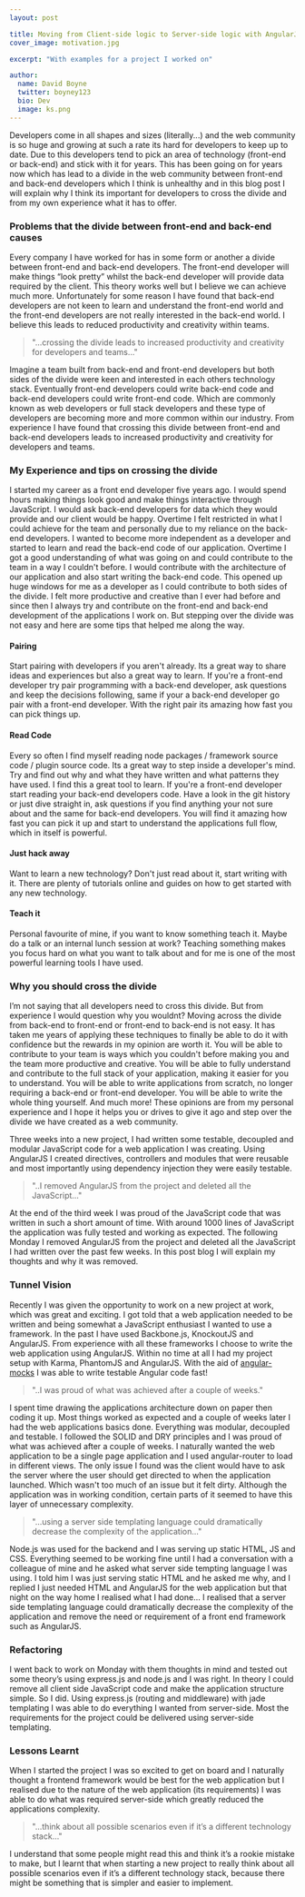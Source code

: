 ```yaml
---
layout: post

title: Moving from Client-side logic to Server-side logic with AngularJS, Node.js and Express.js
cover_image: motivation.jpg

excerpt: "With examples for a project I worked on"

author:
  name: David Boyne
  twitter: boyney123
  bio: Dev
  image: ks.png
---
```


Developers come in all shapes and sizes (literally...) and the web community is so huge and growing at such a rate its hard for developers to keep up to date. Due to this developers tend to pick an area of technology (front-end or back-end) and stick with it for years. This has been going on for years now which has lead to a divide in the web community between front-end and back-end developers which I think is unhealthy and in this blog post I will explain why I think its important for developers to cross the divide and from my own experience what it has to offer.

### Problems that the divide between front-end and back-end causes

Every company I have worked for has in some form or another a divide between front-end and back-end developers. The front-end developer will make things “look pretty” whilst the back-end developer will provide data required by the client. This theory works well but I believe we can achieve much more. Unfortunately for some reason I have found that back-end developers are not keen to learn and understand the front-end world and the front-end developers are not really interested in the back-end world. I believe this leads to reduced productivity and creativity within teams.

> "...crossing the divide leads to increased productivity and creativity for developers and teams..."

Imagine a team built from back-end and front-end developers but both sides of the divide were keen and interested in each others technology stack. Eventually front-end developers could write back-end code and back-end developers could write front-end code. Which are commonly known as web developers or full stack developers and these type of developers are becoming more and more common within our industry. From experience I have found that crossing this divide between front-end and back-end developers leads to increased productivity and creativity for developers and teams.

### My Experience and tips on crossing the divide

I started my career as a front end developer five years ago. I would spend hours making things look good and make things interactive through JavaScript. I would ask back-end developers for data which they would provide and our client would be happy. Overtime I felt restricted in what I could achieve for the team and personally due to my reliance on the back-end developers. I wanted to become more independent as a developer and started to learn and read the back-end code of our application. Overtime I got a good understanding of what was going on and could contribute to the team in a way I couldn't before. I would contribute with the architecture of our application and also start writing the back-end code. This opened up huge windows for me as a developer as I could contribute to both sides of the divide. I felt more productive and creative than I ever had before and since then I always try and contribute on the front-end and back-end development of the applications I work on. But stepping over the divide was not easy and here are some tips that helped me along the way.

#### Pairing

Start pairing with developers if you aren't already. Its a great way to share ideas and experiences but also a great way to learn. If you're a front-end developer try pair programming with a back-end developer, ask questions and keep the decisions following, same if your a back-end developer go pair with a front-end developer. With the right pair its amazing how fast you can pick things up.

#### Read Code

Every so often I find myself reading node packages / framework source code / plugin source code. Its a great way to step inside a developer's mind. Try and find out why and what they have written and what patterns they have used. I find this a great tool to learn. If you're a front-end developer start reading your back-end developers code. Have a look in the git history or just dive straight in, ask questions if you find anything your not sure about and the same for back-end developers. You will find it amazing how fast you can pick it up and start to understand the applications full flow, which in itself is powerful.

#### Just hack away

Want to learn a new technology? Don't just read about it, start writing with it. There are plenty of tutorials online and guides on how to get started with any new technology.

#### Teach it

Personal favourite of mine, if you want to know something teach it. Maybe do a talk or an internal lunch session at work? Teaching something makes you focus hard on what you want to talk about and for me is one of the most powerful learning tools I have used.

### Why you should cross the divide

I’m not saying that all developers need to cross this divide. But from experience I would question why you wouldnt? Moving across the divide from back-end to front-end or front-end to back-end is not easy. It has taken me years of applying these techniques to finally be able to do it with confidence but the rewards in my opinion are worth it. You will be able to contribute to your team is ways which you couldn't before making you and the team more productive and creative. You will be able to fully understand and contribute to the full stack of your application, making it easier for you to understand. You will be able to write applications from scratch, no longer requiring a back-end or front-end developer. You will be able to write the whole thing yourself. And much more! These opinions are from my personal experience and I hope it helps you or drives to give it ago and step over the divide we have created as a web community.

Three weeks into a new project, I had written some testable, decoupled and modular JavaScript code for a web application I was creating. Using AngularJS I created directives, controllers and modules that were reusable and most importantly using dependency injection they were easily testable.

> "..I removed AngularJS from the project and deleted all the JavaScript..."

At the end of the third week I was proud of the JavaScript code that was written in such a short amount of time. With around 1000 lines of JavaScript the application was fully tested and working as expected. The following Monday I removed AngularJS from the project and deleted all the JavaScript I had written over the past few weeks. In this post blog I will explain my thoughts and why it was removed.

### Tunnel Vision

Recently I was given the opportunity to work on a new project at work, which was great and exciting. I got told that a web application needed to be written and being somewhat a JavaScript enthusiast I wanted to use a framework. In the past I have used Backbone.js, KnockoutJS and AngularJS. From experience with all these frameworks I choose to write the web application using AngularJS. Within no time at all I had my project setup with Karma, PhantomJS and AngularJS. With the aid of [angular-mocks](https://docs.angularjs.org/api/ngMock "angular-mocks") I was able to write testable Angular code fast!

> "..I was proud of what was achieved after a couple of weeks."

I spent time drawing the applications architecture down on paper then coding it up. Most things worked as expected and a couple of weeks later I had the web applications basics done. Everything was modular, decoupled and testable. I followed the SOLID and DRY principles and I was proud of what was achieved after a couple of weeks. I naturally wanted the web application to be a single page application and I used angular-router to load in different views. The only issue I found was the client would have to ask the server where the user should get directed to when the application launched. Which wasn't too much of an issue but it felt dirty. Although the application was in working condition, certain parts of it seemed to have this layer of unnecessary complexity.

> "...using a server side templating language could dramatically decrease the complexity of the application..."

Node.js was used for the backend and I was serving up static HTML, JS and CSS. Everything seemed to be working fine until I had a conversation with a colleague of mine and he asked what server side tempting language I was using. I told him I was just serving static HTML and he asked me why, and I replied I just needed HTML and AngularJS for the web application but that night on the way home I realised what I had done… I realised that a server side templating language could dramatically decrease the complexity of the application and remove the need or requirement of a front end framework such as AngularJS.

### Refactoring

I went back to work on Monday with them thoughts in mind and tested out some theory’s using express.js and node.js and I was right. In theory I could remove all client side JavaScript code and make the application structure simple. So I did. Using express.js (routing and middleware) with jade templating I was able to do everything I wanted from server-side. Most the requirements for the project could be delivered using server-side templating.

### Lessons Learnt

When I started the project I was so excited to get on board and I naturally thought a frontend framework would be best for the web application but I realised due to the nature of the web application (its requirements) I was able to do what was required server-side which greatly reduced the applications complexity.

> "...think about all possible scenarios even if it’s a different technology stack..."

I understand that some people might read this and think it’s a rookie mistake to make, but I learnt that when starting a new project to really think about all possible scenarios even if it’s a different technology stack, because there might be something that is simpler and easier to implement.